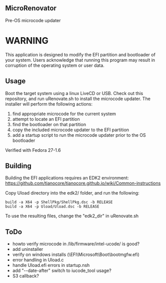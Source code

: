 ## MicroRenovator
Pre-OS microcode updater

# WARNING

This application is designed to modify the EFI partition and bootloader of
your system. Users acknowledge that running this program may result in
corruption of the operating system or user data.


## Usage

Boot the target system using a linux LiveCD or USB. Check out this
repository, and run uRenovate.sh to install the microcode updater.
The installer will perform the following actions:
1. find appropriate microcode for the current system
2. attempt to locate an EFI partition
3. find the bootloader on that partition
4. copy the included microcode updater to the EFI partition
5. add a startup script to run the microcode updater prior to the OS bootloader

Verified with Fedora 27-1.6


## Building

Building the EFI applications requires an EDK2 environment:
https://github.com/tianocore/tianocore.github.io/wiki/Common-instructions

Copy Uload directory into the edk2/ folder, and run the following:
```
build -a X64 -p ShellPkg/ShellPkg.dsc -b RELEASE
build -a X64 -p Uload/Uload.dsc -b RELEASE
```

To use the resulting files, change the "edk2_dir" in uRenovate.sh


## ToDo
- howto verify microcode in /lib/firmware/intel-ucode/ is good?
- add uninstaller
- verify on windows installs (\EFI\Microsoft\Boot\bootmgfw.efi)
- error handling in Uload.c
- handle Uload.efi errors in startup.nsh
- add "--date-after" switch to iucode_tool usage?
- S3 callback?


